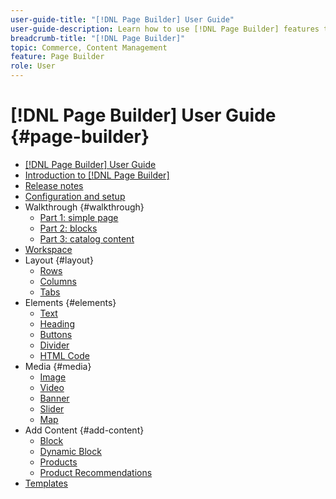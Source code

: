```yaml
---
user-guide-title: "[!DNL Page Builder] User Guide"
user-guide-description: Learn how to use [!DNL Page Builder] features to create content-rich pages with custom layouts that enhance your visual storytelling, and drive customer engagement and loyalty.
breadcrumb-title: "[!DNL Page Builder]"
topic: Commerce, Content Management
feature: Page Builder
role: User
---
```


# [!DNL Page Builder] User Guide {#page-builder}

- [[!DNL Page Builder] User Guide](guide-overview.md)
- [Introduction to [!DNL Page Builder]](introduction.md)
- [Release notes](release-notes.md)
- [Configuration and setup](setup.md)
- Walkthrough {#walkthrough}
  - [Part 1: simple page](1-simple-page.md)
  - [Part 2: blocks](2-blocks.md)
  - [Part 3: catalog content](3-catalog-content.md)
- [Workspace](workspace.md)
- Layout {#layout}
  - [Rows](row.md)
  - [Columns](column.md)
  - [Tabs](tabs.md)
- Elements {#elements}
  - [Text](text.md)
  - [Heading](heading.md)
  - [Buttons](buttons.md)
  - [Divider](divider.md)
  - [HTML Code](html-code.md)
- Media {#media}
  - [Image](image.md)
  - [Video](video.md)
  - [Banner](banner.md)
  - [Slider](slider.md)
  - [Map](map.md)
- Add Content {#add-content}
  - [Block](block.md)
  - [Dynamic Block](dynamic-block.md)
  - [Products](products.md)
  - [Product Recommendations](recommendations.md)
- [Templates](templates.md)
